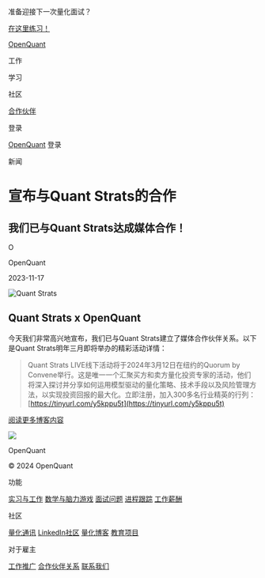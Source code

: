 准备迎接下一次量化面试？

[在这里练习！](https://openquant.co/questions)

[OpenQuant](https://openquant.co/)

工作

学习

社区

[合作伙伴](https://openquant.co/partners)

登录

[OpenQuant](https://openquant.co/) 登录

新闻

# 宣布与Quant Strats的合作

## 我们已与Quant Strats达成媒体合作！

O

OpenQuant

2023-11-17

![Quant Strats](https://openquant.co/blog-content/quantstrats-logo.jpg)

## Quant Strats x OpenQuant

今天我们非常高兴地宣布，我们已与Quant Strats建立了媒体合作伙伴关系。以下是Quant Strats明年三月即将举办的精彩活动详情：

> Quant Strats LIVE线下活动将于2024年3月12日在纽约的Quorum by Convene举行。这是唯一一个汇聚买方和卖方量化投资专家的活动，他们将深入探讨并分享如何运用模型驱动的量化策略、技术手段以及风险管理方法，以实现投资回报的最大化。立即注册，加入300多名行业精英的行列：[https://tinyurl.com/y5kppu5t](https://tinyurl.com/y5kppu5t)

[阅读更多博客内容](https://openquant.co/blog)

![](https://openquant.co/favicon.ico)

OpenQuant

© 2024 OpenQuant

功能

[实习与工作](https://openquant.co/) [数学与脑力游戏](https://openquant.co/math-game) [面试问题](https://openquant.co/questions) [进程跟踪](https://openquant.co/process-tracking) [工作薪酬](https://openquant.co/salaries)

社区

[量化通讯](https://openquant.substack.com/) [LinkedIn社区](https://www.linkedin.com/company/open-quant) [量化博客](https://openquant.co/blog) [教育项目](https://openquant.co/education)

对于雇主

[工作推广](https://openquant.co/employers) [合作伙伴关系](https://openquant.co/employers) [联系我们](mailto:info@openquant.co)


